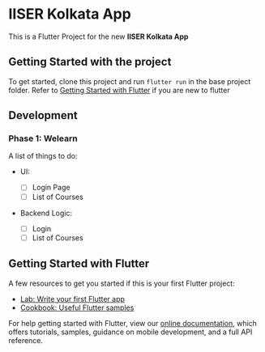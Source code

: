 # IISER Kolkata App

This is a Flutter Project for the new **IISER Kolkata App**

## Getting Started with the project

To get started, clone this project and run `flutter run` in the base project folder. Refer to [Getting Started with Flutter](#getting-started-with-flutter) if you are new to flutter

## Development

### Phase 1: Welearn

A list of things to do:

- UI:

  - [ ] Login Page
  - [ ] List of Courses

- Backend Logic:

  - [ ] Login
  - [ ] List of Courses

## Getting Started with Flutter

A few resources to get you started if this is your first Flutter project:

- [Lab: Write your first Flutter app](https://flutter.dev/docs/get-started/codelab)
- [Cookbook: Useful Flutter samples](https://flutter.dev/docs/cookbook)

For help getting started with Flutter, view our
[online documentation](https://flutter.dev/docs), which offers tutorials,
samples, guidance on mobile development, and a full API reference.
